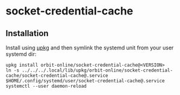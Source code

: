 # socket-credential-cache

## Installation

Install using [μpkg](https://github.com/orbit-online/upkg) and then symlink the
systemd unit from your user systemd dir:

```
upkg install orbit-online/socket-credential-cache@<VERSION>
ln -s ../../../.local/lib/upkg/orbit-online/socket-credential-cache/socket-credential-cache@.service $HOME/.config/systemd/user/socket-credential-cache@.service
systemctl --user daemon-reload
```
